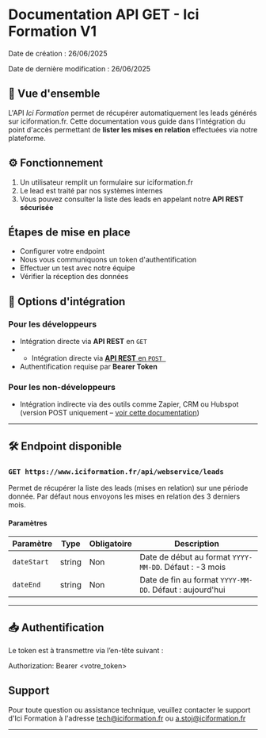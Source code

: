 # Documentation API GET - Ici Formation V1
Date de création : 26/06/2025

Date de dernière modification : 26/06/2025

## 📘 Vue d'ensemble

L'API *Ici Formation* permet de récupérer automatiquement les leads générés sur iciformation.fr. Cette documentation vous guide dans l'intégration du point d'accès permettant de **lister les mises en relation** effectuées via notre plateforme.

## ⚙️ Fonctionnement

1. Un utilisateur remplit un formulaire sur iciformation.fr  
2. Le lead est traité par nos systèmes internes  
3. Vous pouvez consulter la liste des leads en appelant notre **API REST sécurisée**

## Étapes de mise en place
- Configurer votre endpoint
- Nous vous communiquons un token d'authentification
- Effectuer un test avec notre équipe
- Vérifier la réception des données

## 🔌 Options d'intégration

### Pour les développeurs

- Intégration directe via **API REST** en `GET`
- - Intégration directe via [**API REST** en `POST `](https://github.com/adrian-if/webservice/blob/main/default.md)  
- Authentification requise par **Bearer Token**

### Pour les non-développeurs

- Intégration indirecte via des outils comme Zapier, CRM ou Hubspot (version POST uniquement – [voir cette documentation](https://github.com/adrian-if/webservice/blob/main/hubspot.md))

---

## 🛠 Endpoint disponible

### `GET https://www.iciformation.fr/api/webservice/leads`

Permet de récupérer la liste des leads (mises en relation) sur une période donnée.
Par défaut nous envoyons les mises en relation des 3 derniers mois.

#### Paramètres

| Paramètre   | Type     | Obligatoire | Description                                                  |
|-------------|----------|-------------|--------------------------------------------------------------|
| `dateStart` | string   | Non         | Date de début au format `YYYY-MM-DD`. Défaut : -3 mois       |
| `dateEnd`   | string   | Non         | Date de fin au format `YYYY-MM-DD`. Défaut : aujourd'hui     |

---

## 📥 Authentification
 
Le token est à transmettre via l’en-tête suivant :

Authorization: Bearer <votre_token>

## Support

Pour toute question ou assistance technique, veuillez contacter le support d'Ici Formation à l'adresse tech@iciformation.fr ou a.stoj@iciformation.fr

---
